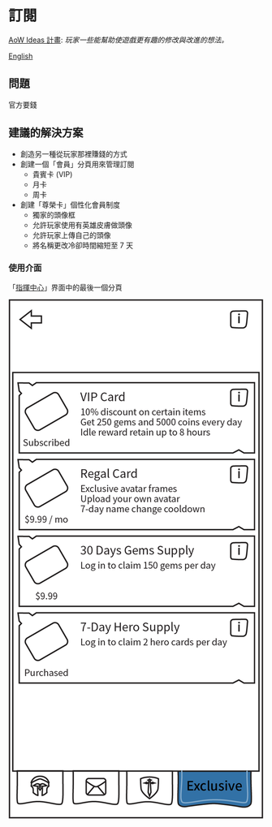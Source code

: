 # 訂閱

[AoW Ideas 計畫](https://github.com/nefarious-kitsune/aow.ideas):
*玩家一些能幫助使遊戲更有趣的修改與改進的想法。*

[English](subscription)

## 問題

官方要錢

## 建議的解決方案

* 創造另一種從玩家那裡賺錢的方式
* 創建一個「會員」分頁用來管理訂閱
    - 貴賓卡 (VIP)
    - 月卡
    - 周卡
* 創建「尊榮卡」個性化會員制度
    - 獨家的頭像框
    - 允許玩家使用有英雄皮膚做頭像
    - 允許玩家上傳自己的頭像
    - 將名稱更改冷卻時間縮短至 7 天

### 使用介面

「[指揮中心](../structure/command-center)」界面中的最後一個分頁

![示例](../images/ui-command-center-subscription.png)